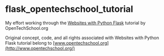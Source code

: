# flask_opentechschool_tutorial
My effort working through the [Websites with Python Flask](http://opentechschool.github.io/python-flask/) tutorial by OpenTechSchool.org

Original concept, code, and all rights associated with Websites with Python Flask tutorial belong to [www.opentechschool.org](http://www.opentechschool.org/)
